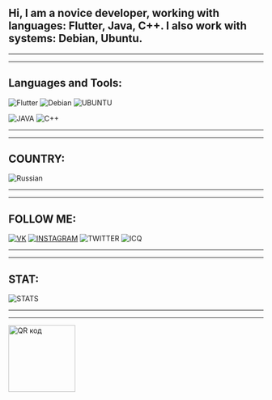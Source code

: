 ## Hi, I am a novice developer, working with languages: Flutter, Java, C++. I also work with systems: Debian, Ubuntu. 
____ 
____ 
## Languages and Tools: 

![Flutter](https://img.shields.io/badge/-Flutter-090909?style=for-the-badge&logo=FLUTTER&logocolor=8b00ff) 
![Debian](https://img.shields.io/badge/-Debian-090909?style=for-the-badge&logo=Debian&logocolor=8b00ff) 
![UBUNTU](https://img.shields.io/badge/-Ubuntu-090900?style=for-the-badge&logo=Ubuntu&logocolor=E9D54D) 

![JAVA](https://img.shields.io/badge/-Java-090909?style=for-the-badge&logo=java&logocolor=E9D54D) 
![C++](https://img.shields.io/badge/-C++-090909?style=for-the-badge&logo=C%2b%2b&logocolor=00648B) 
____ 
____ 
## COUNTRY: 
![Russian](https://img.shields.io/badge/-RUSSIAN-090909?style=for-the-badge&logo=Russian&logocolor=00648B) 
____ 
____ 
## FOLLOW ME: 

[![VK](https://img.shields.io/badge/-Максим_Лукашенко-090909?style=for-the-badge&logo=VK&logocolor=00648B)](https://vk.com/im?sel=523967466) 
[![INSTAGRAM](https://img.shields.io/badge/-Zemfiunreal-090909?style=for-the-badge&logo=INSTAGRAM&logocolor=00648B)](https://www.instagram.com/zemfiunreal/) 
![TWITTER](https://img.shields.io/badge/-Soon...-090909?style=for-the-badge&logo=TWITTER&logocolor=00648B) 
![ICQ](https://img.shields.io/badge/-Soon...-090909?style=for-the-badge&logo=ICQ&logocolor=00648B) 
____ 
____ 
## STAT: 

![STATS](https://github-readme-stats.vercel.app/api?username=Zemfiunreal&show_icons=true&bg_color=f5f5dc) 

____ 
____ 


<a href="https://vk.com/nomaindi" target="_blank"><img src="http://qrcoder.ru/code/?https%3A%2F%2Fvk.com%2Fnomaindi&4&0" width="132" height="132" border="0" title="QR код"></a>
